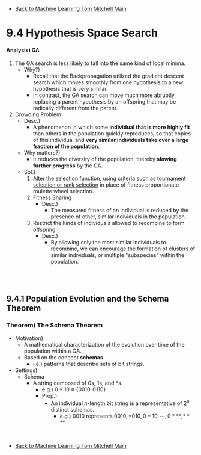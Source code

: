 * [Back to Machine Learning Tom Mitchell Main](../../main.md)

# 9.4 Hypothesis Space Search

#### Analysis) GA
1. The GA search is less likely to fall into the same kind of local minima.
   - Why?)
     - Recall that the Backpropagation utilized the gradient descent search which moves smoothly from one hypothesis to a new hypothesis that is very similar.
     - In contrast, the GA search can move much more abruptly, replacing a parent hypothesis by an offspring that may be radically different from the parent.
2. Crowding Problem
   - Desc.)
     - A phenomenon in which some **individual that is more highly fit** than others in the population quickly reproduces, so that copies of this individual and **very similar individuals take over a large fraction of the population**.
   - Why matters?)
     - It reduces the diversity of the population, thereby **slowing further progress** by the GA.
   - Sol.)
     1. Alter the selection function, using criteria such as [tournament selection or rank selection](../02/note.md#concept-fitness-function) in place of fitness proportionate roulette wheel selection.
     2. Fitness Sharing
        - Desc.)
          - The measured fitness of an individual is reduced by the presence of other, similar individuals in the population.
     3. Restrict the kinds of individuals allowed to recombine to form offspring.
        - Desc.)
          - By allowing only the most similar individuals to recombine, we can encourage the formation of clusters of similar individuals, or multiple "subspecies" within the population.

<br><br>

## 9.4.1 Population Evolution and the Schema Theorem
### Theorem) The Schema Theorem
- Motivation)
  - A mathematical characterization of the evolution over time of the population within a GA.
  - Based on the concept **schemas**
    - i.e.) patterns that describe sets of bit strings.
- Settings)
  - Schema
    - A string composed of $0$s, $1$s, and $*$s.
      - e.g.) $`0*10 \equiv \{0010, 0110\}`$
      - Prop.)
        - An individual $n$-length bit string is a representative of $2^n$ distinct schemas.
          - e.g.) $0010$ represents $0010, *010, 0*10, \cdots, 0***, ****$







<br>

* [Back to Machine Learning Tom Mitchell Main](../../main.md)